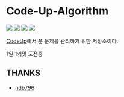 # Code-Up-Algorithm

![](https://img.shields.io/github/commit-activity/y/Tanya58/Code-Up-Algorithm)
![](https://img.shields.io/github/commit-activity/m/Tanya58/Code-Up-Algorithm)
![](https://img.shields.io/github/commit-activity/w/Tanya58/Code-Up-Algorithm)
![](https://img.shields.io/github/last-commit/Tanya58/Code-Up-Algorithm)

[CodeUp](https://codeup.kr/)에서 푼 문제를 관리하기 위한 저장소이다.

1일 1커밋 도전중

## THANKS

- [ndb796](https://github.com/ndb796/Code-Up-Algorithm)
